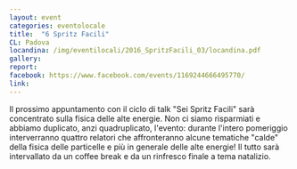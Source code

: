 ```yaml
---
layout: event
categories: eventolocale
title:  "6 Spritz Facili"
CL: Padova
locandina: /img/eventilocali/2016_SpritzFacili_03/locandina.pdf
gallery:
report:
facebook: https://www.facebook.com/events/1169244666495770/
link: 
---
```


Il prossimo appuntamento con il ciclo di talk "Sei Spritz Facili" sarà concentrato sulla fisica delle alte energie.
Non ci siamo risparmiati e abbiamo duplicato, anzi quadruplicato, l'evento: durante l'intero pomeriggio interverranno quattro relatori che affronteranno alcune tematiche "calde" della fisica delle particelle e più in generale delle alte energie!
Il tutto sarà intervallato da un coffee break e da un rinfresco finale a tema natalizio.